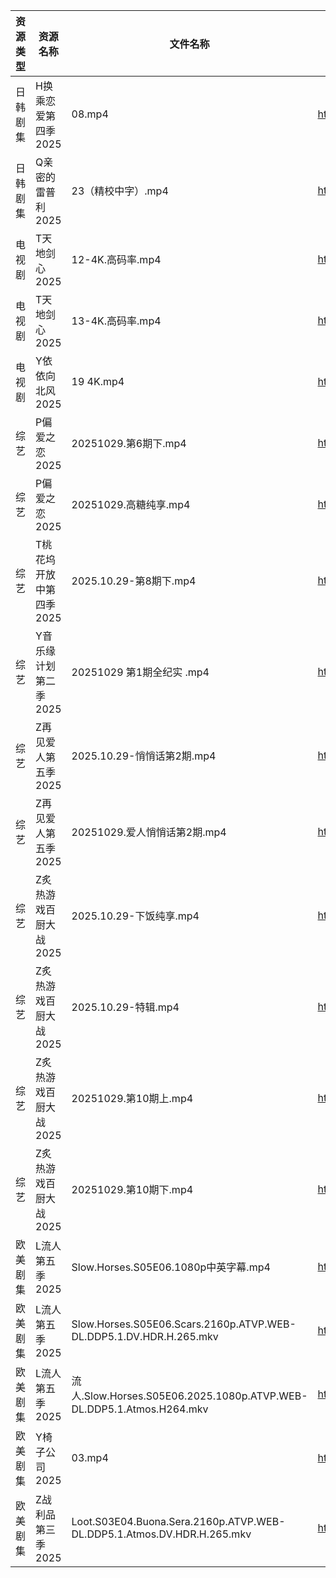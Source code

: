 | 资源类型 | 资源名称           | 文件名称                                                                   | 分享链接                                 | 更新时间                |
| ---- | -------------- | ---------------------------------------------------------------------- | ------------------------------------ | ------------------- |
| 日韩剧集 | H换乘恋爱第四季2025   | 08.mp4                                                                 | https://pan.quark.cn/s/e29ed90e4532  | 2025-10-29 22:20:00 |
| 日韩剧集 | Q亲密的雷普利2025    | 23（精校中字）.mp4                                                           | https://pan.quark.cn/s/8cb9fd7634af  | 2025-10-29 22:22:56 |
| 电视剧  | T天地剑心2025      | 12-4K.高码率.mp4                                                          | https://pan.quark.cn/s/b5abda6ddefd  | 2025-10-29 22:24:40 |
| 电视剧  | T天地剑心2025      | 13-4K.高码率.mp4                                                          | https://pan.quark.cn/s/b5abda6ddefd  | 2025-10-29 22:24:37 |
| 电视剧  | Y依依向北风2025     | 19 4K.mp4                                                              | https://www.alipan.com/s/D5ifn8EewgV | 2025-10-29 08:04:07 |
| 综艺   | P偏爱之恋2025      | 20251029.第6期下.mp4                                                      | https://pan.quark.cn/s/2023e0def11e  | 2025-10-29 22:30:13 |
| 综艺   | P偏爱之恋2025      | 20251029.高糖纯享.mp4                                                      | https://pan.quark.cn/s/2023e0def11e  | 2025-10-29 22:30:16 |
| 综艺   | T桃花坞开放中第四季2025 | 2025.10.29-第8期下.mp4                                                    | https://pan.quark.cn/s/8b7ce4026740  | 2025-10-29 22:31:14 |
| 综艺   | Y音乐缘计划第二季2025  | 20251029 第1期全纪实 .mp4                                                   | https://pan.quark.cn/s/8efc5bd41321  | 2025-10-29 22:33:21 |
| 综艺   | Z再见爱人第五季2025   | 2025.10.29-悄悄话第2期.mp4                                                  | https://pan.quark.cn/s/d766fb166df6  | 2025-10-29 22:33:54 |
| 综艺   | Z再见爱人第五季2025   | 20251029.爱人悄悄话第2期.mp4                                                  | https://pan.quark.cn/s/d766fb166df6  | 2025-10-29 22:33:58 |
| 综艺   | Z炙热游戏百厨大战2025  | 2025.10.29-下饭纯享.mp4                                                    | https://pan.quark.cn/s/22ce3991a592  | 2025-10-29 22:34:25 |
| 综艺   | Z炙热游戏百厨大战2025  | 2025.10.29-特辑.mp4                                                      | https://pan.quark.cn/s/22ce3991a592  | 2025-10-29 22:34:13 |
| 综艺   | Z炙热游戏百厨大战2025  | 20251029.第10期上.mp4                                                     | https://pan.quark.cn/s/22ce3991a592  | 2025-10-29 22:34:37 |
| 综艺   | Z炙热游戏百厨大战2025  | 20251029.第10期下.mp4                                                     | https://pan.quark.cn/s/22ce3991a592  | 2025-10-29 22:34:18 |
| 欧美剧集 | L流人第五季2025     | Slow.Horses.S05E06.1080p中英字幕.mp4                                       | https://pan.quark.cn/s/eea649ba4ed4  | 2025-10-29 22:21:46 |
| 欧美剧集 | L流人第五季2025     | Slow.Horses.S05E06.Scars.2160p.ATVP.WEB-DL.DDP5.1.DV.HDR.H.265.mkv     | https://pan.quark.cn/s/eea649ba4ed4  | 2025-10-29 22:21:43 |
| 欧美剧集 | L流人第五季2025     | 流人.Slow.Horses.S05E06.2025.1080p.ATVP.WEB-DL.DDP5.1.Atmos.H264.mkv     | https://pan.quark.cn/s/eea649ba4ed4  | 2025-10-29 22:21:34 |
| 欧美剧集 | Y椅子公司2025      | 03.mp4                                                                 | https://pan.quark.cn/s/d15fc077c920  | 2025-10-29 22:26:25 |
| 欧美剧集 | Z战利品第三季2025    | Loot.S03E04.Buona.Sera.2160p.ATVP.WEB-DL.DDP5.1.Atmos.DV.HDR.H.265.mkv | https://pan.quark.cn/s/cf6e358194a7  | 2025-10-29 22:26:37 |
